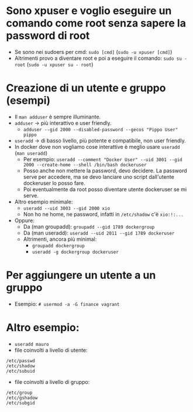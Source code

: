 # Sono xpuser e voglio eseguire un comando come root senza sapere la password di root
* Se sono nei sudoers per cmd: `sudo [cmd]` (`sudo -u xpuser [cmd]`)
* Altrimenti provo a diventare root e poi a eseguire il comando: `sudo su - root` (`sudo -u xpuser su - root`)

# Creazione di un utente e gruppo (esempi)
* Il `man adduser` è sempre illuminante.
* `adduser` -> più interattivo e user friendly.
  *  `adduser --gid 2000 --disabled-password --gecos "Pippo User" pippo`
* `useradd` -> di basso livello, più potente e compatibile, non user friendly.
* In docker dove non vogliamo cose interattive è meglio usare `useradd` (`man useradd`)
  * Per esempio: `useradd --comment "Docker User" --uid 3001 --gid 2000 --create-home --shell /bin/bash dockeruser`
  * Posso anche non mettere la password, devo decidere. La password serve per accedere, ma se devo lanciare uno script dall'utente dockeruser lo posso fare.
  * Poi eventualmente da root posso diventare utente dockeruser se mi serve.
* Altro esempio minimale: 
  * `useradd --uid 3003 --gid 2000 xio`
  * Non ho ne home, ne password, infatti in `/etc/shadow` c'è `xio:!:...`
* Oppure:
  * Da (man groupadd): `groupadd --gid 1789 dockergroup`
  * Da (man useradd): `useradd --uid 2011 --gid 1789 dockeruser`
  * Altrimenti, ancora più minimal:
    * `groupadd dockergroup`
    * `useradd -g dockergroup dockeruser`

# Per aggiungere un utente a un gruppo
* Esempio: `# usermod -a -G finance vagrant`

# Altro esempio:
* `useradd mauro`
* file coinvolti a livello di utente:
```
/etc/passwd
/etc/shadow
/etc/subuid
```
* file coinvolti a livello di gruppo:
```
/etc/group
/etc/gshadow
/etc/subgid
```